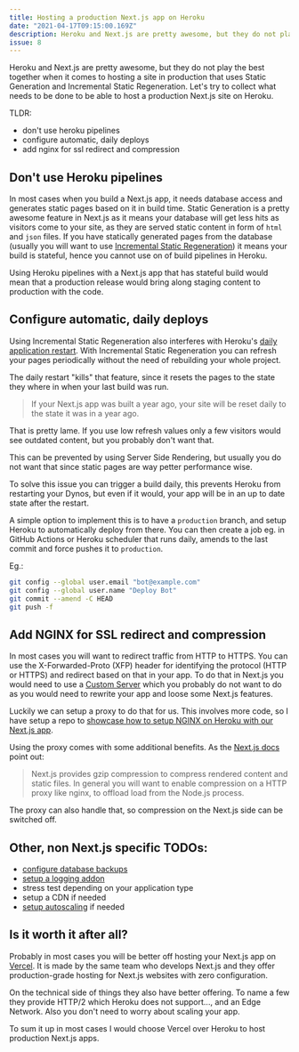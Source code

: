 ```yaml
---
title: Hosting a production Next.js app on Heroku
date: "2021-04-17T09:15:00.169Z"
description: Heroku and Next.js are pretty awesome, but they do not play the best together when it comes to hosting a site in production that uses Static Generation and Incremental Static Regeneration
issue: 8
---
```


Heroku and Next.js are pretty awesome, but they do not play the best together when it comes to hosting a site in production that uses Static Generation and Incremental Static Regeneration. Let's try to collect what needs to be done to be able to host a production Next.js site on Heroku.

TLDR:

- don't use heroku pipelines
- configure automatic, daily deploys
- add nginx for ssl redirect and compression

## Don't use Heroku pipelines

In most cases when you build a Next.js app, it needs database access and generates static pages based on it in build time. Static Generation is a pretty awesome feature in Next.js as it means your database will get less hits as visitors come to your site, as they are served static content in form of `html` and `json` files. If you have statically generated pages from the database (usually you will want to use [Incremental Static Regeneration](https://nextjs.org/docs/basic-features/data-fetching#incremental-static-regeneration)) it means your build is stateful, hence you cannot use on of build pipelines in Heroku.

Using Heroku pipelines with a Next.js app that has stateful build would mean that a production release would bring along staging content to production with the code.

## Configure automatic, daily deploys

Using Incremental Static Regeneration also interferes with Heroku's [daily application restart](https://devcenter.heroku.com/articles/dynos#restarting). With Incremental Static Regeneration you can refresh your pages periodically without the need of rebuilding your whole project.

The daily restart "kills" that feature, since it resets the pages to the state they where in when your last build was run.

> If your Next.js app was built a year ago, your site will be reset daily to the state it was in a year ago.

That is pretty lame. If you use low refresh values only a few visitors would see outdated content, but you probably don't want that.

This can be prevented by using Server Side Rendering, but usually you do not want that since static pages are way petter performance wise.

To solve this issue you can trigger a build daily, this prevents Heroku from restarting your Dynos, but even if it would, your app will be in an up to date state after the restart.

A simple option to implement this is to have a `production` branch, and setup Heroku to automatically deploy from there. You can then create a job eg. in GitHub Actions or Heroku scheduler that runs daily, amends to the last commit and force pushes it to `production`.

Eg.:

```bash
git config --global user.email "bot@example.com"
git config --global user.name "Deploy Bot"
git commit --amend -C HEAD
git push -f
```

## Add NGINX for SSL redirect and compression

In most cases you will want to redirect traffic from HTTP to HTTPS. You can use the X-Forwarded-Proto (XFP) header for identifying the protocol (HTTP or HTTPS) and redirect based on that in your app. To do that in Next.js you would need to use a [Custom Server](https://nextjs.org/docs/advanced-features/custom-server) which you probably do not want to do as you would need to rewrite your app and loose some Next.js features.

Luckily we can setup a proxy to do that for us.
This involves more code, so I have setup a repo to [showcase how to setup NGINX on Heroku with our Next.js app](https://github.com/geritol/nextjs-nginx-heroku).

Using the proxy comes with some additional benefits. As the [Next.js docs](https://nextjs.org/docs/api-reference/next.config.js/compression) point out:

> Next.js provides gzip compression to compress rendered content and static files. In general you will want to enable compression on a HTTP proxy like nginx, to offload load from the Node.js process.

The proxy can also handle that, so compression on the Next.js side can be switched off.

## Other, non Next.js specific TODOs:

- [configure database backups](https://devcenter.heroku.com/articles/heroku-postgres-backups)
- [setup a logging addon](https://devcenter.heroku.com/articles/logging#log-history-limits)
- stress test depending on your application type
- setup a CDN if needed
- [setup autoscaling](https://devcenter.heroku.com/articles/scaling#understanding-concurrency) if needed

## Is it worth it after all?

Probably in most cases you will be better off hosting your Next.js app on [Vercel](https://vercel.com/). It is made by the same team who develops Next.js and they offer production-grade hosting for Next.js websites with zero configuration.

On the technical side of things they also have better offering. To name a few they provide HTTP/2 which Heroku does not support..., and an Edge Network. Also you don't need to worry about scaling your app.

To sum it up in most cases I would choose Vercel over Heroku to host production Next.js apps.
